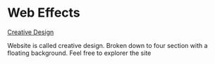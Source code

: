 # Web Effects 

[Creative Design](https://ginavargas1.github.io/webeffects/)

Website is called creative design. Broken down to four section with a floating background. Feel free to explorer the site